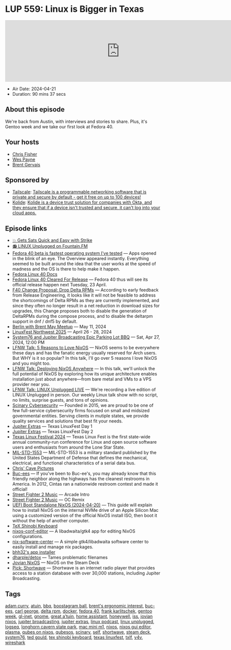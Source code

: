 # LUP 559: Linux is Bigger in Texas

<iframe src="https://player.fireside.fm/v2/RUkczH-V+LCiHYhl7?theme=dark" width="740" height="200" frameborder="0" scrolling="no"></iframe>

* Air Date: 2024-04-21
* Duration: 90 mins 37 secs

## About this episode

We're back from Austin, with interviews and stories to share. Plus, it's Gentoo week and we take our first look at Fedora 40.

## Your hosts
* [Chris Fisher](https://linuxunplugged.com/hosts/chrislas)
* [Wes Payne](https://linuxunplugged.com/hosts/wes)
* [Brent Gervais](https://linuxunplugged.com/hosts/brent)

## Sponsored by

  * [Tailscale](http://tailscale.com/linuxunplugged): [Tailscale is a programmable networking software that is private and secure by default - get it free on up to 100 devices!](http://tailscale.com/linuxunplugged)
  * [Kolide](https://kolide.com/unplugged): [Kolide is a device trust solution for companies with Okta, and they ensure that if a device isn't trusted and secure, it can't log into your cloud apps.](https://kolide.com/unplugged)



## Episode links

  * [💥 Gets Sats Quick and Easy with Strike](https://strike.me/ "💥 Gets Sats Quick and Easy with Strike")
  * [📻 LINUX Unplugged on Fountain.FM](https://www.fountain.fm/show/dWiuBeqpDSM86AwXRXov "📻 LINUX Unplugged on Fountain.FM")
  * [Fedora 40 beta is fastest operating system I've tested](https://www.zdnet.com/article/fedora-40-beta-is-fastest-operating-system-ive-tested-and-its-full-of-useful-features/ "Fedora 40 beta is fastest operating system I've tested") — Apps opened in the blink of an eye. The Overview appeared instantly. Everything seemed to be built around the idea that the user works at the speed of madness and the OS is there to help make it happen.
  * [Fedora Linux 40 Docs](https://docs.fedoraproject.org/en-US/releases/f40/ "Fedora Linux 40 Docs")
  * [Fedora Linux 40 Cleared For Release](https://www.phoronix.com/news/Fedora-40-Next-Week "Fedora Linux 40 Cleared For Release") — Fedora 40 thus will see its official release happen next Tuesday, 23 April.
  * [F40 Change Proposal: Drop Delta RPMs](https://discussion.fedoraproject.org/t/f40-change-proposal-drop-delta-rpms-system-wide/89601 "F40 Change Proposal: Drop Delta RPMs") — According to early feedback from Release Engineering, it looks like it will not be feasible to address the shortcomings of Delta RPMs as they are currently implemented, and since they often no longer result in a net reduction in download sizes for upgrades, this Change proposes both to disable the generation of DeltaRPMs during the compose process, and to disable the deltarpm support in dnf / dnf5 by default.
  * [Berlin with Brent May Meetup](https://www.meetup.com/jupiterbroadcasting/events/300421212/ "Berlin with Brent May Meetup") — May 11, 2024
  * [LinuxFest Northwest 2025](https://linuxfestnorthwest.org/ "LinuxFest Northwest 2025") — April 26 - 28, 2024
  * [System76 and Jupiter Broadcasting Epic Parking Lot BBQ](https://www.meetup.com/system76-community/events/299957317/ "System76 and Jupiter Broadcasting Epic Parking Lot BBQ") — Sat, Apr 27, 2024, 12:00 PM
  * [LFNW Talk: 5 Reasons to Love NixOS](https://lfnw2024.sessionize.com/session/598377 "LFNW Talk: 5 Reasons to Love NixOS") — NixOS seems to be everywhere these days and has the fanatic energy usually reserved for Arch users. But WHY is it so popular? In this talk, I'll go over 5 reasons I love NixOS and you might too.
  * [LFNW Talk: Deploying NixOS Anywhere](https://lfnw2024.sessionize.com/session/603318 "LFNW Talk: Deploying NixOS Anywhere") — In this talk, we'll unlock the full potential of NixOS by exploring how its unique architecture enables installation just about anywhere—from bare metal and VMs to a VPS provider near you.
  * [LFNW Talk: LINUX Unplugged LIVE](https://lfnw2024.sessionize.com/session/625989 "LFNW Talk: LINUX Unplugged LIVE") — We're recording a live edition of LINUX Unplugged in person. Our weekly Linux talk show with no script, no limits, surprise guests, and tons of opinions. 
  * [Scinary Cybersecurity](https://www.scinary.com/ "Scinary Cybersecurity") — Founded in 2015, we are proud to be one of few full-service cybersecurity firms focused on small and midsized governmental entities. Serving clients in mutiple states, we provide quality services and solutions that best fit your needs.
  * [Jupiter Extras](https://extras.show/91 "Jupiter Extras") — Texas LinuxFest Day 1
  * [Jupiter Extras](https://extras.show/92 "Jupiter Extras") — Texas LinuxFest Day 2
  * [Texas Linux Festival 2024](https://2024.texaslinuxfest.org/ "Texas Linux Festival 2024") — Texas Linux Fest is the first state-wide annual community-run conference for Linux and open source software users and enthusiasts from around the Lone Star State.
  * [MIL-STD-1553](https://en.wikipedia.org/wiki/MIL-STD-1553 "MIL-STD-1553") — MIL-STD-1553 is a military standard published by the United States Department of Defense that defines the mechanical, electrical, and functional characteristics of a serial data bus.
  * [Chris' Cave Pictures](https://primal.net/e/note1cmhw4p2wzqugvra7c5eh4ajxds9yjy4t3rxq2uhzzxyyyvepytesezma8m "Chris' Cave Pictures")
  * [Buc-ees](https://buc-ees.com/about/ "Buc-ees") — If you've been to Buc-ee's, you may already know that this friendly neighbor along the highways has the cleanest restrooms in America. In 2012, Cintas ran a nationwide restroom contest and made it official!
  * [Street Fighter 2 Music](https://jb-community.us-southeast-1.linodeobjects.com/sf2_intro_track.mp3 "Street Fighter 2 Music") — Arcade Intro
  * [Street Fighter 2 Music](https://jb-community.us-southeast-1.linodeobjects.com/ssf2hd_intro_ocremix.mp3 "Street Fighter 2 Music") — OC Remix
  * [UEFI Boot Standalone NixOS (2024-04-20)](https://github.com/tpwrules/nixos-apple-silicon/blob/main/docs/uefi-standalone.md "UEFI Boot Standalone NixOS \(2024-04-20\)") — This guide will explain how to install NixOS on the internal NVMe drive of an Apple Silicon Mac using a customized version of the official NixOS install ISO, then boot it without the help of another computer.
  * [TeX Shinobi Keyboard](https://tex.com.tw/products/shinobi?variant=16969883648090 "TeX Shinobi Keyboard")
  * [nixos-conf-editor](http://github.com/snowfallorg/nixos-conf-editor "nixos-conf-editor") — A libadwaita/gtk4 app for editing NixOS configurations.
  * [nix-software-center](http://github.com/snowfallorg/nix-software-center "nix-software-center") — A simple gtk4/libadwaita software center to easily install and manage nix packages.
  * [bhh32's app installer](https://github.com/bhh32/installer "bhh32's app installer")
  * [dharple/detox](https://github.com/dharple/detox "dharple/detox") — Tames problematic filenames
  * [Jovian NixOS](https://github.com/Jovian-Experiments/Jovian-NixOS "Jovian NixOS") — NixOS on the Steam Deck
  * [Pick: Shortwave](https://flathub.org/apps/de.haeckerfelix.Shortwave "Pick: Shortwave") — Shortwave is an internet radio player that provides access to a station database with over 30,000 stations, including Jupiter Broadcasting.



## Tags

[adam curry](https://linuxunplugged.com/tags/adam%20curry), [atuin](https://linuxunplugged.com/tags/atuin), [bbq](https://linuxunplugged.com/tags/bbq), [boostagram ball](https://linuxunplugged.com/tags/boostagram%20ball), [brent's ergonomic interest](https://linuxunplugged.com/tags/brent's%20ergonomic%20interest), [buc-ees](https://linuxunplugged.com/tags/buc-ees), [carl george](https://linuxunplugged.com/tags/carl%20george), [delta rpm](https://linuxunplugged.com/tags/delta%20rpm), [docker](https://linuxunplugged.com/tags/docker), [fedora 40](https://linuxunplugged.com/tags/fedora%2040), [frank karlitschek](https://linuxunplugged.com/tags/frank%20karlitschek), [gentoo week](https://linuxunplugged.com/tags/gentoo%20week), [gl-inet](https://linuxunplugged.com/tags/gl-inet), [gnome](https://linuxunplugged.com/tags/gnome), [great a’tuin](https://linuxunplugged.com/tags/great%20a%E2%80%99tuin), [home assistant](https://linuxunplugged.com/tags/home%20assistant), [honeywell](https://linuxunplugged.com/tags/honeywell), [iss](https://linuxunplugged.com/tags/iss), [jovian nixos](https://linuxunplugged.com/tags/jovian%20nixos), [jupiter broadcasting](https://linuxunplugged.com/tags/jupiter%20broadcasting), [jupiter extras](https://linuxunplugged.com/tags/jupiter%20extras), [linux podcast](https://linuxunplugged.com/tags/linux%20podcast), [linux unplugged](https://linuxunplugged.com/tags/linux%20unplugged), [logseq](https://linuxunplugged.com/tags/logseq), [longhorn cavern state park](https://linuxunplugged.com/tags/longhorn%20cavern%20state%20park), [mac mini m1](https://linuxunplugged.com/tags/mac%20mini%20m1), [nixos](https://linuxunplugged.com/tags/nixos), [nixos gui editor](https://linuxunplugged.com/tags/nixos%20gui%20editor), [plasma](https://linuxunplugged.com/tags/plasma), [qubes on nixos](https://linuxunplugged.com/tags/qubes%20on%20nixos), [qubesos](https://linuxunplugged.com/tags/qubesos), [scinary](https://linuxunplugged.com/tags/scinary), [self](https://linuxunplugged.com/tags/self), [shortwave](https://linuxunplugged.com/tags/shortwave), [steam deck](https://linuxunplugged.com/tags/steam%20deck), [system76](https://linuxunplugged.com/tags/system76), [ted gould](https://linuxunplugged.com/tags/ted%20gould), [tex shinobi keyboard](https://linuxunplugged.com/tags/tex%20shinobi%20keyboard), [texas linuxfest](https://linuxunplugged.com/tags/texas%20linuxfest), [txlf](https://linuxunplugged.com/tags/txlf), [v4v](https://linuxunplugged.com/tags/v4v), [wireshark](https://linuxunplugged.com/tags/wireshark)
